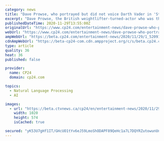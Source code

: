 ```yaml
---
category: news
title: "Dave Prowse, who portrayed but did not voice Darth Vader in 'Star Wars' dies at age 85"
excerpt: "Dave Prowse, the British weightlifter-turned-actor who was the body, though not the voice, of arch-villain Darth Vader in the original “Star Wars” trilogy, has died. He was 85."
publishedDateTime: 2020-11-29T13:55:00Z
originalUrl: "https://www.cp24.com/entertainment-news/dave-prowse-who-portrayed-but-did-not-voice-darth-vader-in-star-wars-dies-at-age-85-1.5209188?cache=yes%3FclipId%3D104062%3Fot%3DAjaxLayout"
webUrl: "https://www.cp24.com/entertainment-news/dave-prowse-who-portrayed-but-did-not-voice-darth-vader-in-star-wars-dies-at-age-85-1.5209188?cache=yes%3FclipId%3D104062%3Fot%3DAjaxLayout"
ampWebUrl: "https://beta.cp24.com/entertainment-news/2020/11/29/1_5209188.html"
cdnAmpWebUrl: "https://beta-cp24-com.cdn.ampproject.org/c/s/beta.cp24.com/entertainment-news/2020/11/29/1_5209188.html"
type: article
quality: 36
heat: 36
published: false

provider:
  name: CP24
  domain: cp24.com

topics:
  - Natural Language Processing
  - AI

images:
  - url: "https://beta.ctvnews.ca/cp24/en/entertainment-news/2020/11/29/1_5209188/_jcr_content/root/responsivegrid/image.coreimg.jpg"
    width: 1020
    height: 574
    isCached: true

secured: "yK53U7gHf1IT/GHcUO1tYv6eJ59LmoShODAPF89QeHc1a7L7DQYRZutowunUn8BKf5c0skucmYuRAzhSH1tDoZOEVrUk+km3/Ktgl3rR492sY0RgCA2dNZzsTTfVd0OIRHIvABjWhouGJu0dx48Sx7T7FOLN7XOKSlk1KxuTE5ygC/74G7eruCvtkHt1++1hzIrK+DbrQskg3BcZsJNJ6YOnIAqzx1T9em79sZdQHTc0Ljqm7/Qx2LgBFrlg6dh/HyzacU8yc9ZizjHHNxn2sgMtVJR3xGHR0Oa+uPdVbCid5AbVsUV71CYXxoEYF/kVQbGwCCnvbJL986Wp9gLz3l00QbGXraMqRvpDtp1e92U=;gpaICYxuBFgDM8ixRsc6Rg=="
---
```


